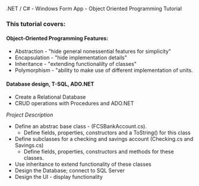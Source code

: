 
.NET / C# - Windows Form App - Object Oriented Programming Tutorial

### This tutorial covers:
#### Object-Oriented Programming Features:
  * Abstraction - "hide general nonessential features for simplicity"
  * Encapsulation - "hide implementation details"
  * Inheritance - "extending functionalilty of classes"
  * Polymorphism - "ability to make use of different implementation of units.

#### Database design, T-SQL, ADO.NET
  * Create a Relational Database
  * CRUD operations with Procedures and ADO.NET

*Project Description*
  - Define an abstrac base class - (FCSBankAccount.cs).
    - Define fields, properties, constructors and a ToString() for this class
  - Define subclasses for a checking and savings account (Checking.cs and Savings.cs)
    - Define fields, properties, constructors and methods for these classes.
  - Use inheritance to extend functionality of these classes
  - Design the Database; connect to SQL Server
  - Design the UI - display functionality
